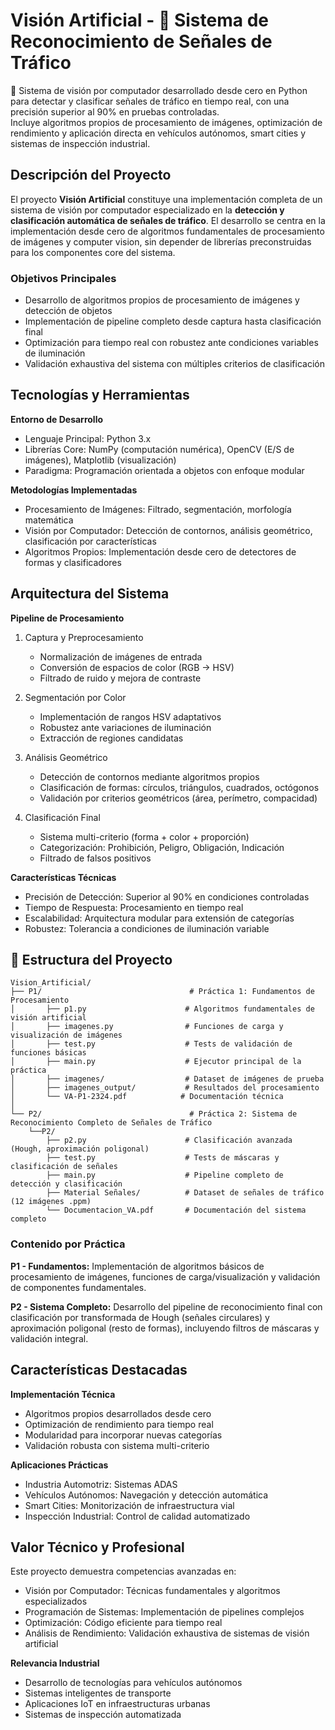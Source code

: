 # Visión Artificial - 🚦 Sistema de Reconocimiento de Señales de Tráfico

📌 Sistema de visión por computador desarrollado desde cero en Python para detectar y clasificar señales de tráfico en tiempo real, con una precisión superior al 90% en pruebas controladas.  
Incluye algoritmos propios de procesamiento de imágenes, optimización de rendimiento y aplicación directa en vehículos autónomos, smart cities y sistemas de inspección industrial.

## Descripción del Proyecto
El proyecto **Visión Artificial** constituye una implementación completa de un sistema de visión por computador especializado en la **detección y clasificación automática de señales de tráfico**. El desarrollo se centra en la implementación desde cero de algoritmos fundamentales de procesamiento de imágenes y computer vision, sin depender de librerías preconstruidas para los componentes core del sistema.

### Objetivos Principales
- Desarrollo de algoritmos propios de procesamiento de imágenes y detección de objetos  
- Implementación de pipeline completo desde captura hasta clasificación final  
- Optimización para tiempo real con robustez ante condiciones variables de iluminación  
- Validación exhaustiva del sistema con múltiples criterios de clasificación  

## Tecnologías y Herramientas

**Entorno de Desarrollo**  
- Lenguaje Principal: Python 3.x  
- Librerías Core: NumPy (computación numérica), OpenCV (E/S de imágenes), Matplotlib (visualización)  
- Paradigma: Programación orientada a objetos con enfoque modular  

**Metodologías Implementadas**  
- Procesamiento de Imágenes: Filtrado, segmentación, morfología matemática  
- Visión por Computador: Detección de contornos, análisis geométrico, clasificación por características  
- Algoritmos Propios: Implementación desde cero de detectores de formas y clasificadores  

## Arquitectura del Sistema

**Pipeline de Procesamiento**  
1. Captura y Preprocesamiento  
   - Normalización de imágenes de entrada  
   - Conversión de espacios de color (RGB → HSV)  
   - Filtrado de ruido y mejora de contraste  

2. Segmentación por Color  
   - Implementación de rangos HSV adaptativos  
   - Robustez ante variaciones de iluminación  
   - Extracción de regiones candidatas  

3. Análisis Geométrico  
   - Detección de contornos mediante algoritmos propios  
   - Clasificación de formas: círculos, triángulos, cuadrados, octógonos  
   - Validación por criterios geométricos (área, perímetro, compacidad)  

4. Clasificación Final  
   - Sistema multi-criterio (forma + color + proporción)  
   - Categorización: Prohibición, Peligro, Obligación, Indicación  
   - Filtrado de falsos positivos  

**Características Técnicas**
- Precisión de Detección: Superior al 90% en condiciones controladas  
- Tiempo de Respuesta: Procesamiento en tiempo real  
- Escalabilidad: Arquitectura modular para extensión de categorías  
- Robustez: Tolerancia a condiciones de iluminación variable  

## 📁 Estructura del Proyecto

```
Vision_Artificial/
├── P1/                                 # Práctica 1: Fundamentos de Procesamiento
│       ├── p1.py                      # Algoritmos fundamentales de visión artificial
│       ├── imagenes.py                # Funciones de carga y visualización de imágenes
│       ├── test.py                    # Tests de validación de funciones básicas
│       ├── main.py                    # Ejecutor principal de la práctica
│       ├── imagenes/                  # Dataset de imágenes de prueba
│       ├── imagenes_output/           # Resultados del procesamiento
│       └── VA-P1-2324.pdf            # Documentación técnica
│
└── P2/                                 # Práctica 2: Sistema de Reconocimiento Completo de Señales de Tráfico
    └──P2/
        ├── p2.py                      # Clasificación avanzada (Hough, aproximación poligonal)
        ├── test.py                    # Tests de máscaras y clasificación de señales
        ├── main.py                    # Pipeline completo de detección y clasificación
        ├── Material Señales/          # Dataset de señales de tráfico (12 imágenes .ppm)
        └── Documentacion_VA.pdf       # Documentación del sistema completo
```

### Contenido por Práctica

**P1 - Fundamentos:** Implementación de algoritmos básicos de procesamiento de imágenes, funciones de carga/visualización y validación de componentes fundamentales.

**P2 - Sistema Completo:** Desarrollo del pipeline de reconocimiento final con clasificación por transformada de Hough (señales circulares) y aproximación poligonal (resto de formas), incluyendo filtros de máscaras y validación integral.


## Características Destacadas

**Implementación Técnica**  
- Algoritmos propios desarrollados desde cero  
- Optimización de rendimiento para tiempo real  
- Modularidad para incorporar nuevas categorías  
- Validación robusta con sistema multi-criterio  

**Aplicaciones Prácticas**  
- Industria Automotriz: Sistemas ADAS  
- Vehículos Autónomos: Navegación y detección automática  
- Smart Cities: Monitorización de infraestructura vial  
- Inspección Industrial: Control de calidad automatizado  

## Valor Técnico y Profesional

Este proyecto demuestra competencias avanzadas en:
- Visión por Computador: Técnicas fundamentales y algoritmos especializados  
- Programación de Sistemas: Implementación de pipelines complejos  
- Optimización: Código eficiente para tiempo real  
- Análisis de Rendimiento: Validación exhaustiva de sistemas de visión artificial  

**Relevancia Industrial**  
- Desarrollo de tecnologías para vehículos autónomos  
- Sistemas inteligentes de transporte  
- Aplicaciones IoT en infraestructuras urbanas  
- Sistemas de inspección automatizada  